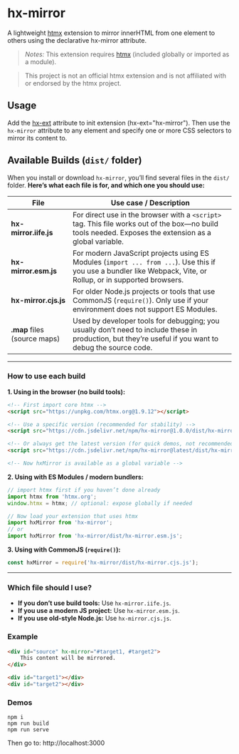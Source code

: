 # hx-mirror

A lightweight [htmx](https://htmx.org) extension to mirror innerHTML from one element to others using the declarative hx-mirror attribute.

> *Notes:*
> This extension requires [htmx](https://htmx.org) (included globally or imported as a module).

> This project is not an official htmx extension and is not affiliated with or endorsed by the htmx project.

## Usage
Add the [hx-ext](https://htmx.org/attributes/hx-ext/) attribute to init extension (hx-ext="hx-mirror"). Then use the `hx-mirror` attribute to any element and specify one or more CSS selectors to mirror its content to.

## **Available Builds (`dist/` folder)**

When you install or download `hx-mirror`, you’ll find several files in the `dist/` folder.
**Here’s what each file is for, and which one you should use:**

| File                         | Use case / Description                                                                                                                                          |
| ---------------------------- | --------------------------------------------------------------------------------------------------------------------------------------------------------------- |
| **hx-mirror.iife.js**        | For direct use in the browser with a `<script>` tag. This file works out of the box—no build tools needed. Exposes the extension as a global variable.          |
| **hx-mirror.esm.js**         | For modern JavaScript projects using ES Modules (`import ... from ...`). Use this if you use a bundler like Webpack, Vite, or Rollup, or in supported browsers. |
| **hx-mirror.cjs.js**         | For older Node.js projects or tools that use CommonJS (`require()`). Only use if your environment does not support ES Modules.                                  |
| **.map** files (source maps) | Used by developer tools for debugging; you usually don’t need to include these in production, but they’re useful if you want to debug the source code.          |

---

### **How to use each build**

**1. Using in the browser (no build tools):**

```html
<!-- First import core htmx -->
<script src="https://unpkg.com/htmx.org@1.9.12"></script>

<!-- Use a specific version (recommended for stability) -->
<script src="https://cdn.jsdelivr.net/npm/hx-mirror@1.0.0/dist/hx-mirror.iife.js"></script>

<!-- Or always get the latest version (for quick demos, not recommended for production) -->
<script src="https://cdn.jsdelivr.net/npm/hx-mirror@latest/dist/hx-mirror.iife.js"></script>

<!-- Now hxMirror is available as a global variable -->
```

**2. Using with ES Modules / modern bundlers:**

```js
// import htmx first if you haven’t done already
import htmx from 'htmx.org';
window.htmx = htmx; // optional: expose globally if needed

// Now load your extension that uses htmx
import hxMirror from 'hx-mirror';
// or
import hxMirror from 'hx-mirror/dist/hx-mirror.esm.js';
```

**3. Using with CommonJS (`require()`):**

```js
const hxMirror = require('hx-mirror/dist/hx-mirror.cjs.js');
```

---

### **Which file should I use?**

* **If you don’t use build tools:** Use `hx-mirror.iife.js`.
* **If you use a modern JS project:** Use `hx-mirror.esm.js`.
* **If you use old-style Node.js:** Use `hx-mirror.cjs.js`.

### Example

```html
<div id="source" hx-mirror="#target1, #target2">
    This content will be mirrored.
</div>

<div id="target1"></div>
<div id="target2"></div>
```


### Demos

````
npm i
npm run build
npm run serve
````

Then go to:  http://localhost:3000 


